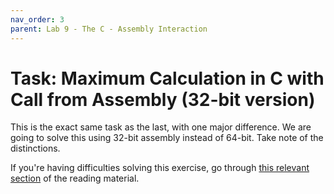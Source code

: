 ```yaml
---
nav_order: 3
parent: Lab 9 - The C - Assembly Interaction
---
```


# Task: Maximum Calculation in C with Call from Assembly (32-bit version)

This is the exact same task as the last, with one major difference.
We are going to solve this using 32-bit assembly instead of 64-bit.
Take note of the distinctions.

If you're having difficulties solving this exercise, go through [this relevant section](../../reading/calling-convention.md) of the reading material.
